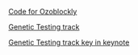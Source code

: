 
[Code for Ozoblockly](GeneticTesting.ozocode)

[Genetic Testing track](GeneticTesting_11by17_HG_SummerBridge.pdf)

[Genetic Testing track key in keynote](GeneticTesting_11by17_HG_SummerBridge.key)

